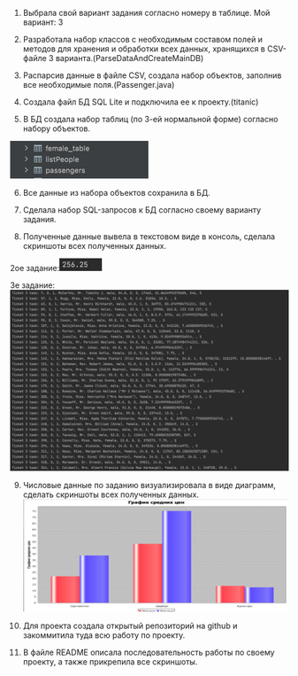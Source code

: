 1. Выбрала свой вариант задания согласно номеру в таблице. Мой вариант: 3

2. Разработала набор классов с необходимым составом полей и методов 
для хранения и обработки всех данных, хранящихся в CSV-файле 3 варианта.(ParseDataAndCreateMainDB)

3. Распарсив данные в файле CSV, создала набор объектов, заполнив все необходимые поля.(Passenger.java)

4. Создала файл БД SQL Lite и подключила ее к проекту.(titanic)

5. В БД создала набор таблиц (по 3-ей нормальной форме) согласно набору объектов.

![img.png](img.png)

6. Все данные из набора объектов сохранила в БД.

7. Сделала набор SQL-запросов к БД согласно своему варианту задания.

8. Полученные данные вывела в текстовом виде в консоль, сделала скриншоты всех полученных данных.

2ое задание:![img_1.png](img_1.png)

3е задание:![img_2.png](img_2.png)

9. Числовые данные по заданию визуализировала в виде диаграмм, сделать скриншоты всех полученных данных.
![img_3.png](img_3.png)

10. Для проекта создала открытый репозиторий на github и закоммитила туда всю работу по проекту.

11. В файле README описала последовательность работы по своему проекту, а также прикрепила все скриншоты.